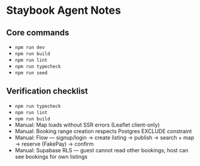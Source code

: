 # Staybook Agent Notes

## Core commands
- `npm run dev`
- `npm run build`
- `npm run lint`
- `npm run typecheck`
- `npm run seed`

## Verification checklist
- `npm run typecheck`
- `npm run lint`
- `npm run build`
- Manual: Map loads without SSR errors (Leaflet client-only)
- Manual: Booking range creation respects Postgres EXCLUDE constraint
- Manual: Flow — signup/login → create listing → publish → search + map → reserve (FakePay) → confirm
- Manual: Supabase RLS — guest cannot read other bookings; host can see bookings for own listings
